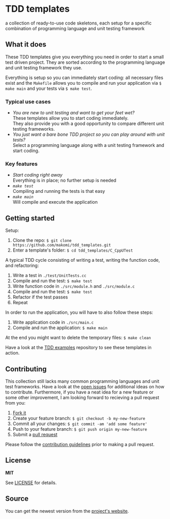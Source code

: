# TDD templates

a collection of ready-to-use code skeletons, each setup for a specific combination of programming language and unit testing framework


## What it does

These TDD templates give you everything you need in order to start a small test driven project. They are sorted according to the programming language and unit testing framework they use.

Everything is setup so you can immediately start coding: all necessary files exist and the `Makefile` allows you to compile and run your application via `$ make main` and your tests via `$ make test`.

### Typical use cases

* *You are new to unit testing and want to get your feet wet?*  
These templates allow you to start coding immediately.  
They also provide you with a good opportunity to compare different unit testing frameworks.
* *You just want a bare bone TDD project so you can play around with unit tests?*  
Select a programming language along with a unit testing framework and start coding.

### Key features

* *Start coding right away*  
Everything is in place; no further setup is needed
* *`make test`*  
Compiling and running the tests is that easy
* *`make main`*  
Will compile and execute the application


## Getting started

Setup:

1. Clone the repo: `$ git clone https://github.com/makomi/tdd_templates.git`
2. Enter a template's folder: `$ cd tdd_templates/C_CppUTest`

A typical TDD cycle consisting of writing a test, writing the function code, and refactoring:

1. Write a test in `./test/UnitTests.cc`
2. Compile and run the test: `$ make test`
3. Write function code in `./src/module.h` and `./src/module.c`
4. Compile and run the test: `$ make test`
5. Refactor if the test passes
6. Repeat

In order to run the application, you will have to also follow these steps:

1. Write application code in `./src/main.c`
2. Compile and run the application: `$ make main`

At the end you might want to delete the temporary files: `$ make clean`

Have a look at the [TDD examples][tdd_examples] repository to see these templates in action.


## Contributing

This collection still lacks many common programming languages and unit test frameworks. Have a look at the [open issues][issues] for additional ideas on how to contribute. Furthermore, if you have a neat idea for a new feature or some other improvement, I am looking forward to recieving a pull request from you:

1. [Fork it][fork]
2. Create your feature branch: `$ git checkout -b my-new-feature`
3. Commit all your changes: `$ git commit -am 'add some feature'`
4. Push to your feature branch: `$ git push origin my-new-feature`
5. Submit a [pull request][pr]

Please follow the [contribution guidelines][contribution-guidelines] prior to making a pull request.


## License

**MIT**

See [LICENSE][license-file] for details.


## Source

You can get the newest version from the [project's website][project-website].



[tdd_examples]: https://github.com/makomi/tdd_examples/
[issues]: https://github.com/makomi/tdd_templates/issues
[fork]: https://help.github.com/articles/fork-a-repo/
[pr]: https://help.github.com/articles/creating-a-pull-request/
[contribution-guidelines]: CONTRIBUTING.mkd
[license-file]: LICENSE
[project-website]: http://github.com/makomi/tdd_templates/
